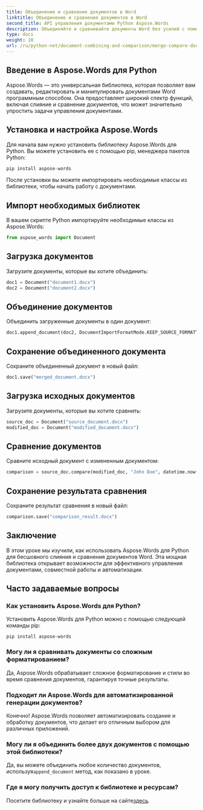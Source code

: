 ```yaml
---
title: Объединение и сравнение документов в Word
linktitle: Объединение и сравнение документов в Word
second_title: API управления документами Python Aspose.Words
description: Объединяйте и сравнивайте документы Word без усилий с помощью Aspose.Words для Python. Узнайте, как манипулировать документами, выделять различия и автоматизировать задачи.
type: docs
weight: 10
url: /ru/python-net/document-combining-and-comparison/merge-compare-documents/
---
```


## Введение в Aspose.Words для Python

Aspose.Words — это универсальная библиотека, которая позволяет вам создавать, редактировать и манипулировать документами Word программным способом. Она предоставляет широкий спектр функций, включая слияние и сравнение документов, что может значительно упростить задачи управления документами.

## Установка и настройка Aspose.Words

Для начала вам нужно установить библиотеку Aspose.Words для Python. Вы можете установить ее с помощью pip, менеджера пакетов Python:

```python
pip install aspose-words
```

После установки вы можете импортировать необходимые классы из библиотеки, чтобы начать работу с документами.

## Импорт необходимых библиотек

В вашем скрипте Python импортируйте необходимые классы из Aspose.Words:

```python
from aspose_words import Document
```

## Загрузка документов

Загрузите документы, которые вы хотите объединить:

```python
doc1 = Document("document1.docx")
doc2 = Document("document2.docx")
```

## Объединение документов

Объединить загруженные документы в один документ:

```python
doc1.append_document(doc2, DocumentImportFormatMode.KEEP_SOURCE_FORMATTING)
```

## Сохранение объединенного документа

Сохраните объединенный документ в новый файл:

```python
doc1.save("merged_document.docx")
```

## Загрузка исходных документов

Загрузите документы, которые вы хотите сравнить:

```python
source_doc = Document("source_document.docx")
modified_doc = Document("modified_document.docx")
```

## Сравнение документов

Сравните исходный документ с измененным документом:

```python
comparison = source_doc.compare(modified_doc, "John Doe", datetime.now())
```

## Сохранение результата сравнения

Сохраните результат сравнения в новый файл:

```python
comparison.save("comparison_result.docx")
```

## Заключение

В этом уроке мы изучили, как использовать Aspose.Words для Python для бесшовного слияния и сравнения документов Word. Эта мощная библиотека открывает возможности для эффективного управления документами, совместной работы и автоматизации.

## Часто задаваемые вопросы

### Как установить Aspose.Words для Python?

Установить Aspose.Words для Python можно с помощью следующей команды pip:
```
pip install aspose-words
```

### Могу ли я сравнивать документы со сложным форматированием?

Да, Aspose.Words обрабатывает сложное форматирование и стили во время сравнения документов, гарантируя точные результаты.

### Подходит ли Aspose.Words для автоматизированной генерации документов?

Конечно! Aspose.Words позволяет автоматизировать создание и обработку документов, что делает его отличным выбором для различных приложений.

### Могу ли я объединить более двух документов с помощью этой библиотеки?

Да, вы можете объединить любое количество документов, используя`append_document` метод, как показано в уроке.

### Где я могу получить доступ к библиотеке и ресурсам?

 Посетите библиотеку и узнайте больше на сайте[здесь](https://releases.aspose.com/words/python/).